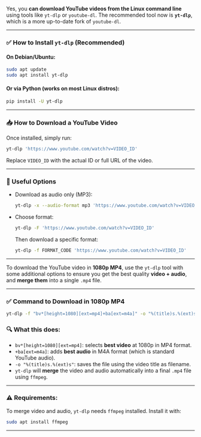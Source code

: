 Yes, you **can download YouTube videos from the Linux command line** using tools like `yt-dlp` or `youtube-dl`. The recommended tool now is **`yt-dlp`**, which is a more up-to-date fork of `youtube-dl`.

---

### ✅ How to Install `yt-dlp` (Recommended)

#### On Debian/Ubuntu:

```bash
sudo apt update
sudo apt install yt-dlp
```

#### Or via Python (works on most Linux distros):

```bash
pip install -U yt-dlp
```

---

### 📥 How to Download a YouTube Video

Once installed, simply run:

```bash
yt-dlp 'https://www.youtube.com/watch?v=VIDEO_ID'
```

Replace `VIDEO_ID` with the actual ID or full URL of the video.

---

### 🔧 Useful Options

* Download as audio only (MP3):

  ```bash
  yt-dlp -x --audio-format mp3 'https://www.youtube.com/watch?v=VIDEO_ID'
  ```

* Choose format:

  ```bash
  yt-dlp -F 'https://www.youtube.com/watch?v=VIDEO_ID'
  ```

  Then download a specific format:

  ```bash
  yt-dlp -f FORMAT_CODE 'https://www.youtube.com/watch?v=VIDEO_ID'
  ```

---

To download the YouTube video in **1080p MP4**, use the `yt-dlp` tool with some additional options to ensure you get the best quality **video + audio**, and **merge them** into a single `.mp4` file.

---

### ✅ Command to Download in 1080p MP4

```bash
yt-dlp -f "bv*[height=1080][ext=mp4]+ba[ext=m4a]" -o "%(title)s.%(ext)s" https://www.youtube.com/watch?v=5GhbkrMukmk
```

### 🔍 What this does:

* `bv*[height=1080][ext=mp4]`: selects **best video** at 1080p in MP4 format.
* `+ba[ext=m4a]`: adds **best audio** in M4A format (which is standard YouTube audio).
* `-o "%(title)s.%(ext)s"`: saves the file using the video title as filename.
* `yt-dlp` will **merge** the video and audio automatically into a final `.mp4` file using `ffmpeg`.

---

### ⚠️ Requirements:

To merge video and audio, `yt-dlp` needs `ffmpeg` installed. Install it with:

```bash
sudo apt install ffmpeg
```

---

